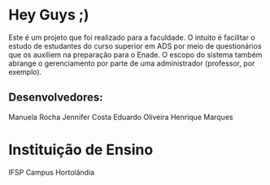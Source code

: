 # Hey Guys ;)
Este é um projeto que foi realizado para a faculdade. O intuito é facilitar o estudo de estudantes do curso superior em ADS por meio de questionários que os auxiliem na preparação para o Enade. O escopo do sistema também abrange o gerenciamento por parte de uma administrador (professor, por exemplo).

## Desenvolvedores:
Manuela Rocha
Jennifer Costa
Eduardo Oliveira
Henrique Marques

# Instituição de Ensino
IFSP Campus Hortolândia
